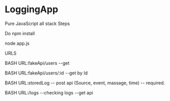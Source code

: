 # LoggingApp
Pure JavaScript all stack
Steps

Do npm install

node app.js


URLS

BASH URL:fakeApi/users --get 

BASH URL:fakeApi/users/:id --get by Id 

BASH URL:storedLog -- post api (Source, event, massage, time) -- required.

BASH URL:/logs --checking logs --get api
